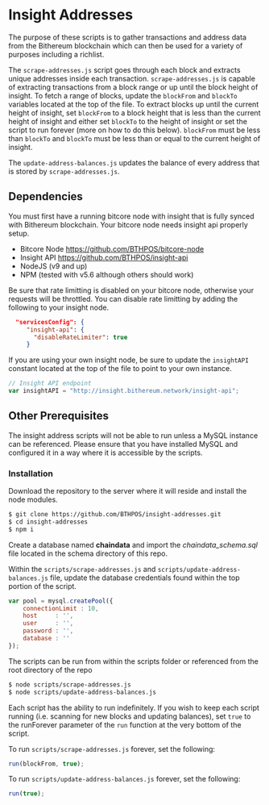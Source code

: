 # Insight Addresses
The purpose of these scripts is to gather transactions and address data from the Bithereum blockchain which can then be used for a variety of purposes including a richlist.

The `scrape-addresses.js` script goes through each block and extracts unique addresses inside each transaction. `scrape-addresses.js` is capable of extracting transactions from a block range or up until the block height of insight. To fetch a range of blocks, update the `blockFrom` and `blockTo` variables located at the top of the file. To extract blocks up until the current height of insight, set `blockFrom` to a block height that is less than the current height of insight and either set `blockTo` to the height of insight or set the script to run forever (more on how to do this below). `blockFrom` must be less than `blockTo` and `blockTo` must be less than or equal to the current height of insight.

The `update-address-balances.js` updates the balance of every address that is stored by `scrape-addresses.js`.


## Dependencies
You must first have a running bitcore node with insight that is fully synced with Bithereum blockchain. Your bitcore node needs insight api properly setup.
- Bitcore Node https://github.com/BTHPOS/bitcore-node
- Insight API https://github.com/BTHPOS/insight-api
- NodeJS (v9 and up)
- NPM (tested with v5.6 although others should work)

Be sure that rate limitting is disabled on your bitcore node, otherwise your requests will be throttled. You can disable rate limitting by adding the following to your insight node.
```JSON
  "servicesConfig": {
     "insight-api": {
       "disableRateLimiter": true
     }
```
If you are using your own insight node, be sure to update the `insightAPI` constant located at the top of the file to point to your own instance.
```JavaScript
// Insight API endpoint
var insightAPI = "http://insight.bithereum.network/insight-api";
```
## Other Prerequisites
The insight address scripts will not be able to run unless a MySQL instance can be referenced. Please ensure that you have installed MySQL and configured it in a way where it is accessible by the scripts.

### Installation
Download the repository to the server where it will reside and install the node modules.
```sh
$ git clone https://github.com/BTHPOS/insight-addresses.git
$ cd insight-addresses
$ npm i
```
Create a database named **chaindata** and import the *chaindata_schema.sql* file located in the schema directory of this repo.

Within the `scripts/scrape-addresses.js` and `scripts/update-address-balances.js` file, update the database credentials found within the top portion of the script.
```JavaScript
var pool = mysql.createPool({
    connectionLimit : 10,
    host     : '',
    user     : '',
    password : '',
    database : ''
});
```
The scripts can be run from within the scripts folder or referenced from the root directory of the repo
```bash 
$ node scripts/scrape-addresses.js
$ node scripts/update-address-balances.js
```
Each script has the ability to run indefinitely. If you wish to keep each script running (i.e. scanning for new blocks and updating balances), set `true` to the runForever parameter of the `run` function at the very bottom of the script.

To run `scripts/scrape-addresses.js` forever, set the following:
```JavaScript
run(blockFrom, true);
```
To run `scripts/update-address-balances.js` forever, set the following:
```JavaScript
run(true);
```

